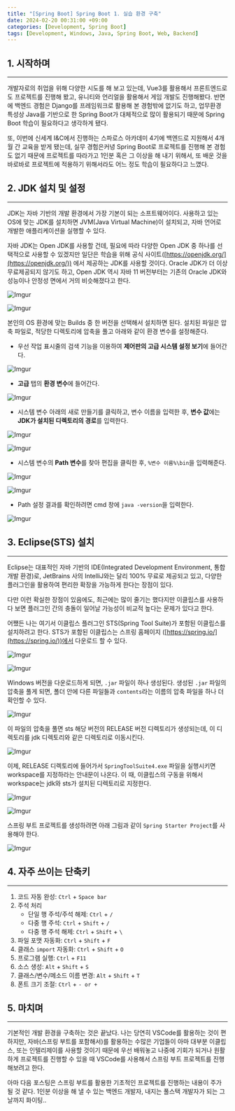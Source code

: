 ```yaml
---
title: "[Spring Boot] Spring Boot 1. 실습 환경 구축"
date: 2024-02-20 00:31:00 +09:00
categories: [Development, Spring Boot]
tags: [Development, Windows, Java, Spring Boot, Web, Backend]
---
```

## **1. 시작하며**
***
개발자로의 취업을 위해 다양한 시도를 해 보고 있는데, Vue3를 활용해서 프론트엔드로도 프로젝트를 진행해 봤고, 유니티와 언리얼을 활용해서 게임 개발도 진행해봤다. 반면에 백엔드 경험은 Django를 프레임워크로 활용해 본 경험밖에 없기도 하고, 업무환경 특성상 Java를 기반으로 한 Spring Boot가 대체적으로 많이 활용되기 때문에 Spring Boot 학습이 필요하다고 생각하게 됐다.

또, 이번에 신세계 I&C에서 진행하는 스파로스 아카데미 4기에 백엔드로 지원해서 4개월 간 교육을 받게 됐는데, 실무 경험은커녕 Spring Boot로 프로젝트를 진행해 본 경험도 없기 때문에 프로젝트를 따라가고 1인분 혹은 그 이상을 해 내기 위해서, 또 배운 것을 바로바로 프로젝트에 적용하기 위해서라도 어느 정도 학습이 필요하다고 느꼈다.
<br>

## **2. JDK 설치 및 설정**
***
JDK는 자바 기반의 개발 환경에서 가장 기본이 되는 소프트웨어이다. 사용하고 있는 OS에 맞는 JDK를 설치하면 JVM(Java Virtual Machine)이 설치되고, 자바 언어로 개발한 애플리케이션을 실행할 수 있다.

자바 JDK는 Open JDK를 사용할 건데, 필요에 따라 다양한 Open JDK 중 하나를 선택적으로 사용할 수 있겠지만 일단은 학습을 위해 공식 사이트([https://openjdk.org/](https://openjdk.org/)) 에서 제공하는 JDK를 사용할 것이다. Oracle JDK가 더 이상 무료제공되지 않기도 하고, Open JDK 역시 자바 11 버전부터는 기존의 Oracle JDK와 성능이나 안정성 면에서 거의 비슷해졌다고 한다.

![Imgur](https://i.imgur.com/Brp2J2p.png)

![Imgur](https://i.imgur.com/yqXW9ca.png)

본인의 OS 환경에 맞는 Builds 중 한 버전을 선택해서 설치하면 된다. 설치된 파일은 압축 파일로, 적당한 디렉토리에 압축을 풀고 아래와 같이 환경 변수를 설정해준다.

- 우선 작업 표시줄의 검색 기능을 이용하여 **제어판의 고급 시스템 설정 보기**에 들어간다.

![Imgur](https://i.imgur.com/V5RpLn0.png)

- **고급** 탭의 **환경 변수**에 들어간다.

![Imgur](https://i.imgur.com/PCwWZDR.png)

- 시스템 변수 아래의 새로 만들기를 클릭하고, 변수 이름을 입력한 후, **변수 값**에는 **JDK가 설치된 디렉토리의 경로**를 입력한다.

![Imgur](https://i.imgur.com/2UkG5uY.png)

![Imgur](https://i.imgur.com/qAo4vzR.png)

- 시스템 변수의 **Path 변수**를 찾아 편집을 클릭한 후, `%변수 이름%\bin`을 입력해준다.

![Imgur](https://i.imgur.com/ZVPWD5K.png)

![Imgur](https://i.imgur.com/DXKQzhI.png)

- Path 설정 결과를 확인하려면 cmd 창에 `java -version`을 입력한다.

![Imgur](https://i.imgur.com/G7eTw5T.png)

## **3. Eclipse(STS) 설치**
***
Eclipse는 대표적인 자바 기반의 IDE(Integrated Development Environment, 통합 개발 환경)로, JetBrains 사의 IntelliJ와는 달리 100% 무료로 제공되고 있고, 다양한 플러그인을 활용하여 편리한 확장을 가능하게 한다는 장점이 있다. 

다만 이런 확실한 장점이 있음에도, 최근에는 많이 줄기는 했다지만 이클립스를 사용하다 보면 플러그인 간의 충돌이 일어날 가능성이 비교적 높다는 문제가 있다고 한다.

어쨌든 나는 여기서 이클립스 플러그인 STS(Spring Tool Suite)가 포함된 이클립스를 설치하려고 한다. STS가 포함된 이클립스는 스프링 홈페이지 ([https://spring.io/](https://spring.io/))에서 다운로드 할 수 있다.

![Imgur](https://i.imgur.com/KBCu9hg.png)

![Imgur](https://i.imgur.com/iClozPy.png)

Windows 버전을 다운로드하게 되면, `.jar` 파일이 하나 생성된다. 생성된 `.jar` 파일의 압축을 풀게 되면, 폴더 안에 다른 파일들과 `contents`라는 이름의 압축 파일을 하나 더 확인할 수 있다.

![Imgur](https://i.imgur.com/ZS2A8Te.png)

이 파일의 압축을 풀면 sts 해당 버전의 RELEASE 버전 디렉토리가 생성되는데, 이 디렉토리를 jdk 디렉토리와 같은 디렉토리로 이동시킨다.

![Imgur](https://i.imgur.com/Cmnt35B.png)

이제, RELEASE 디렉토리에 들어가서 `SpringToolSuite4.exe` 파일을 실행시키면 workspace를 지정하라는 안내문이 나온다. 이 때, 이클립스의 구동을 위해서 workspace는 jdk와 sts가 설치된 디렉토리로 지정한다.

![Imgur](https://i.imgur.com/uocevy9.png)

![Imgur](https://i.imgur.com/4yUus4j.png)

스프링 부트 프로젝트를 생성하려면 아래 그림과 같이 `Spring Starter Project`를 사용해야 한다.

![Imgur](https://i.imgur.com/PCEsfqn.png)

## **4. 자주 쓰이는 단축키**
***
1. 코드 자동 완성: `Ctrl` + `Space bar`
2. 주석 처리
    - 단일 행 주석/주석 해제: `Ctrl` + `/`
    - 다중 행 주석: `Ctrl` + `Shift` + `/`
    - 다중 행 주석 해제: `Ctrl` + `Shift` + `\`
3. 파일 포맷 자동화: `Ctrl` + `Shift` + `F`
4. 클래스 `import` 자동화: `Ctrl` + `Shift` + `O`
5. 프로그램 실행: `Ctrl` + `F11`
6. 소스 생성: `Alt` + `Shift` + `S`
7. 클래스/변수/메소드 이름 변경: `Alt` + `Shift` + `T`
8. 폰트 크기 조절: `Ctrl` + `- or +`

## **5. 마치며**
***
기본적인 개발 환경을 구축하는 것은 끝났다. 나는 당연히 VSCode를 활용하는 것이 편하지만, 자바(스프링 부트를 포함해서)를 활용하는 수많은 기업들이 아마 대부분 이클립스, 또는 인텔리제이를 사용할 것이기 때문에 우선 배워놓고 나중에 기회가 되거나 원활하게 프로젝트를 진행할 수 있을 때 VSCode를 사용해서 스프링 부트 프로젝트를 진행해보려고 한다.

아마 다음 포스팅은 스프링 부트를 활용한 기초적인 프로젝트를 진행하는 내용이 주가 될 것 같다. 1인분 이상을 해 낼 수 있는 백엔드 개발자, 내지는 풀스택 개발자가 되는 그 날까지 화이팅..